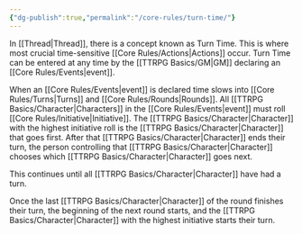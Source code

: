 ```yaml
---
{"dg-publish":true,"permalink":"/core-rules/turn-time/"}
---
```


In [[Thread\|Thread]], there is a concept known as Turn Time. This is where most crucial time-sensitive [[Core Rules/Actions\|Actions]] occur. Turn Time can be entered at any time by the [[TTRPG Basics/GM\|GM]] declaring an [[Core Rules/Events\|event]].

When an [[Core Rules/Events\|event]] is declared time slows into [[Core Rules/Turns\|Turns]] and [[Core Rules/Rounds\|Rounds]]. All [[TTRPG Basics/Character\|Characters]] in the [[Core Rules/Events\|event]] must roll [[Core Rules/Initiative\|Initiative]]. The [[TTRPG Basics/Character\|Character]] with the highest initiative roll is the [[TTRPG Basics/Character\|Character]] that goes first. After that [[TTRPG Basics/Character\|Character]] ends their turn, the person controlling that [[TTRPG Basics/Character\|Character]] chooses which [[TTRPG Basics/Character\|Character]] goes next.

This continues until all [[TTRPG Basics/Character\|Character]] have had a turn. 

Once the last [[TTRPG Basics/Character\|Character]] of the round finishes their turn, the beginning of the next round starts, and the [[TTRPG Basics/Character\|Character]] with the highest initiative starts their turn.